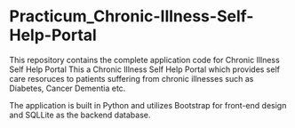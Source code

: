 # Practicum_Chronic-Illness-Self-Help-Portal
This repository contains the complete application code for Chronic Illness Self Help Portal
This a Chronic Illness Self Help Portal which provides self care resoruces to patients suffering from chronic illnesses such as Diabetes, Cancer Dementia etc.

The application is built in Python and utilizes Bootstrap for front-end design and SQLLite as the backend database.
